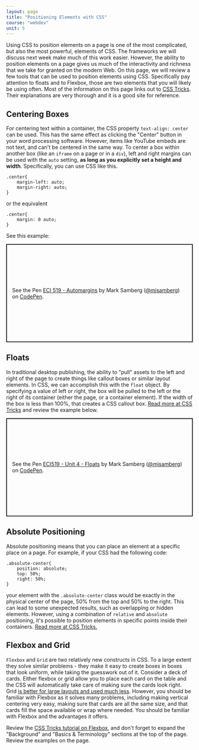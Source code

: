 ```yaml
---
layout: page
title: "Positioning Elements with CSS"
course: "webdev"
unit: 5
---
```


Using CSS to position elements on a page is one of the most complicated, but also the most powerful, elements of CSS. The frameworks we will discuss next week make much of this work easier. However, the ability to position elements on a page gives us much of the interactivity and richness that we take for granted on the modern Web. On this page, we will review a few tools that can be used to position elements using CSS. Specifically pay attention to floats and to Flexbox, those are two elements that you will likely be using often. Most of the information on this page  links out to [CSS Tricks](https://css-tricks.com). Their explanations are very thorough and it is a good site for reference.

## Centering Boxes
For centering text within a container, the CSS property ```text-align: center``` can be used. This has the same effect as clicking the "Center" button in your word processing software. However, items like YouTube embeds are not text, and can't be centered in the same way. To center a box within another box (like an ```iframe``` on a page or in a ```div```), left and right margins can be used with the ```auto``` setting, **as long as you explicitly set a height and width**. Specifically, you can use CSS like this.

	.center{
		margin-left: auto;
		margin-right: auto;
	}

or the equivalent

	.center{
		margin: 0 auto;
	}

See this example:

<p class="codepen" data-height="265" data-theme-id="light" data-default-tab="result" data-user="mjsamberg" data-slug-hash="poNRKdW" style="height: 265px; box-sizing: border-box; display: flex; align-items: center; justify-content: center; border: 2px solid; margin: 1em 0; padding: 1em;" data-pen-title="ECI 519 - Automargins">
  <span>See the Pen <a href="https://codepen.io/mjsamberg/pen/poNRKdW">
  ECI 519 - Automargins</a> by Mark Samberg (<a href="https://codepen.io/mjsamberg">@mjsamberg</a>)
  on <a href="https://codepen.io">CodePen</a>.</span>
</p>

## Floats

In traditional desktop publishing, the ability to "pull" assets to the left and right of the page to create things like callout boxes or similar layout elements. In CSS, we can accomplish this with the ```float``` object. By specifying a value of left or right, the box will be pulled to the left or the right of its container (either the page, or a container element). If the width of the box is less than 100%, that creates a CSS callout box. [Read more at CSS Tricks](https://css-tricks.com/all-about-floats/) and review the example below.

<p class="codepen" data-height="265" data-theme-id="light" data-default-tab="result" data-user="mjsamberg" data-slug-hash="xxRgzwz" style="height: 265px; box-sizing: border-box; display: flex; align-items: center; justify-content: center; border: 2px solid; margin: 1em 0; padding: 1em;" data-pen-title="ECI519 - Unit 4 - Floats">
	  <span>See the Pen <a href="https://codepen.io/mjsamberg/pen/xxRgzwz">
	  ECI519 - Unit 4 - Floats</a> by Mark Samberg (<a href="https://codepen.io/mjsamberg">@mjsamberg</a>)
	  on <a href="https://codepen.io">CodePen</a>.</span>
	</p>

## Absolute Positioning

Absolute positioning means that you can place an element at a specific place on a page. For example, if your CSS had the following code:

	.absolute-center{
		position: absolute;
		top: 50%;
		right: 50%;
	}

your element with the ```.absolute-center``` class would be exactly in the physical center of the page, 50% from the top and 50% to the right. This can lead to some unexpected results, such as overlapping or hidden elements. However, using a combination of ```relative``` and ```absolute``` positioning, it's possible to position elements in specific points inside their containers. [Read more at CSS Tricks.](https://css-tricks.com/absolute-positioning-inside-relative-positioning/)

## Flexbox and Grid

```Flexbox``` and ```Grid``` are two relatively new constructs in CSS. To a large extent they solve similar problems - they make it easy to create boxes in boxes that look uniform, while taking the guesswork out of it. Consider a deck of cards. Either flexbox or grid allow you to place each card on the table and the CSS will automatically take care of making sure the cards look right. Grid [is better for large layouts and used much less](https://css-tricks.com/snippets/css/complete-guide-grid/). However, you should be familiar with Flexbox as it solves many problems, including making vertical centering very easy, making sure that cards are all the same size, and that cards fill the space available or wrap where needed. You should be familiar with Flexbox and the advantages it offers.

Review the [CSS Tricks tutorial on Flexbox](https://css-tricks.com/snippets/css/complete-guide-grid/), and don't forget to expand the "Background" and "Basics & Terminology" sections at the top of the page. Review the examples on the page.


<script async src="https://cpwebassets.codepen.io/assets/embed/ei.js"></script>